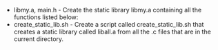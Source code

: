 <ul>
  <li>libmy.a, main.h - Create the static library libmy.a containing all the functions listed below:</li>
  <li>create_static_lib.sh - Create a script called create_static_lib.sh that creates a static library called liball.a from all the .c files that are in the current directory.</li>
  </ul>

